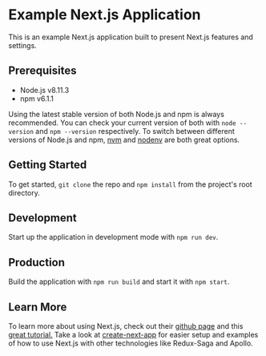 # Example Next.js Application

This is an example Next.js application built to present Next.js features and settings.

## Prerequisites

- Node.js v8.11.3
- npm v6.1.1 

Using the latest stable version of both Node.js and npm is always recommended. You can check your current version of both with `node --version` and `npm --version` respectively. To switch between different versions of Node.js and npm, [nvm](https://github.com/creationix/nvm) and [nodenv](https://github.com/nodenv/nodenv) are both great options.

## Getting Started

To get started, `git clone` the repo and `npm install` from the project's root directory.

## Development

Start up the application in development mode with `npm run dev`.

## Production

Build the application with `npm run build` and start it with `npm start`.

## Learn More

To learn more about using Next.js, check out their [github page](https://github.com/zeit/next.js/) and this [great tutorial.](https://nextjs.org/learn) Take a look at [create-next-app](https://github.com/segmentio/create-next-app) for easier setup and examples of how to use Next.js with other technologies like Redux-Saga and Apollo.
